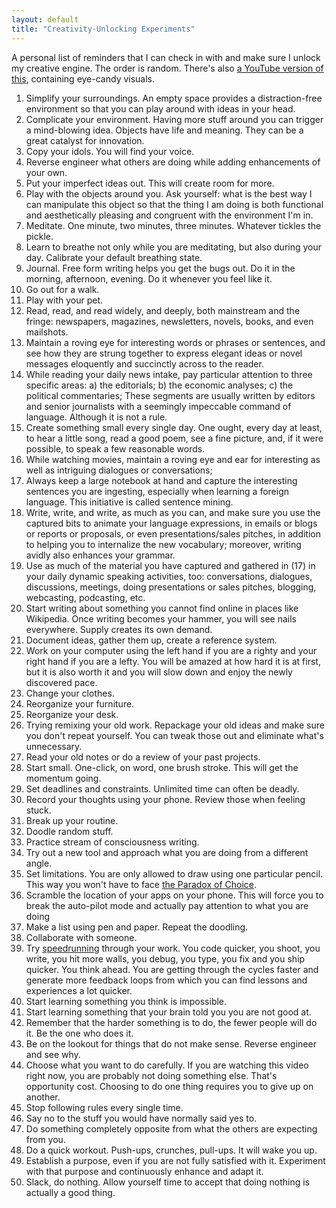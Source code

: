```yaml
---
layout: default
title: "Creativity-Unlocking Experiments"
---
```

A personal list of reminders that I can check in with and make sure I unlock my creative engine. The order is random. There's also [a YouTube version of this](https://youtu.be/Olj9I9cCDnM), containing eye-candy visuals.

1. Simplify your surroundings. An empty space provides a distraction-free environment so that you can play around with ideas in your head.
2. Complicate your environment. Having more stuff around you can trigger a mind-blowing idea. Objects have life and meaning. They can be a great catalyst for innovation.
3. Copy your idols. You will find your voice.
4. Reverse engineer what others are doing while adding enhancements of your own.
5. Put your imperfect ideas out. This will create room for more.
6. Play with the objects around you. Ask yourself: what is the best way I can manipulate this object so that the thing I am doing is both functional and aesthetically pleasing and congruent with the environment I'm in.
7. Meditate. One minute, two minutes, three minutes. Whatever tickles the pickle.
8. Learn to breathe not only while you are meditating, but also during your day. Calibrate your default breathing state.
9. Journal. Free form writing helps you get the bugs out. Do it in the morning, afternoon, evening. Do it whenever you feel like it.
10. Go out for a walk.
11. Play with your pet.
12. Read, read, and read widely, and deeply, both mainstream and the fringe: newspapers, magazines, newsletters, novels, books, and even mailshots.
13. Maintain a roving eye for interesting words or phrases or sentences, and see how they are strung together to express elegant ideas or novel messages eloquently and succinctly across to the reader.
14. While reading your daily news intake, pay particular attention to three specific areas: a) the editorials; b) the economic analyses; c) the political commentaries; These segments are usually written by editors and senior journalists with a seemingly impeccable command of language. Although it is not a rule.
15. Create something small every single day. One ought, every day at least, to hear a little song, read a good poem, see a fine picture, and, if it were possible, to speak a few reasonable words.
16. While watching movies, maintain a roving eye and ear for interesting as well as intriguing dialogues or conversations;
17. Always keep a large notebook at hand and capture the interesting sentences you are ingesting, especially when learning a foreign language. This initiative is called sentence mining.
18. Write, write, and write, as much as you can, and make sure you use the captured bits to animate your language expressions, in emails or blogs or reports or proposals, or even presentations/sales pitches, in addition to helping you to internalize the new vocabulary; moreover, writing avidly also enhances your grammar.
19. Use as much of the material you have captured and gathered in (17) in your daily dynamic speaking activities, too: conversations, dialogues, discussions, meetings, doing presentations or sales pitches, blogging, webcasting, podcasting, etc.
20. Start writing about something you cannot find online in places like Wikipedia. Once writing becomes your hammer, you will see nails everywhere. Supply creates its own demand.
21. Document ideas, gather them up, create a reference system.
22. Work on your computer using the left hand if you are a righty and your right hand if you are a lefty. You will be amazed at how hard it is at first, but it is also worth it and you will slow down and enjoy the newly discovered pace.
23. Change your clothes.
24. Reorganize your furniture.
25. Reorganize your desk.
26. Trying remixing your old work. Repackage your old ideas and make sure you don't repeat yourself. You can tweak those out and eliminate what's unnecessary.
27. Read your old notes or do a review of your past projects.
28. Start small. One-click, on word, one brush stroke. This will get the momentum going.
29. Set deadlines and constraints. Unlimited time can often be deadly.
30. Record your thoughts using your phone. Review those when feeling stuck.
31. Break up your routine.
32. Doodle random stuff.
33. Practice stream of consciousness writing.
34. Try out a new tool and approach what you are doing from a different angle.
35. Set limitations. You are only allowed to draw using one particular pencil. This way you won't have to face [the Paradox of Choice](https://en.wikipedia.org/wiki/The_Paradox_of_Choice).
36. Scramble the location of your apps on your phone. This will force you to break the auto-pilot mode and actually pay attention to what you are doing
37. Make a list using pen and paper. Repeat the doodling.
38. Collaborate with someone.
39. Try [speedrunning](https://youtu.be/OtpIdRNUMKM) through your work. You code quicker, you shoot, you write, you hit more walls, you debug, you type, you fix and you ship quicker. You think ahead. You are getting through the cycles faster and generate more feedback loops from which you can find lessons and experiences a lot quicker.
40. Start learning something you think is impossible.
41. Start learning something that your brain told you you are not good at.
42. Remember that the harder something is to do, the fewer people will do it. Be the one who does it.
43. Be on the lookout for things that do not make sense. Reverse engineer and see why.
44. Choose what you want to do carefully. If you are watching this video right now, you are probably not doing something else. That's opportunity cost. Choosing to do one thing requires you to give up on another.
45. Stop following rules every single time.
46. Say no to the stuff you would have normally said yes to.
47. Do something completely opposite from what the others are expecting from you.
48. Do a quick workout. Push-ups, crunches, pull-ups. It will wake you up.
49. Establish a purpose, even if you are not fully satisfied with it. Experiment with that purpose and continuously enhance and adapt it.
50. Slack, do nothing. Allow yourself time to accept that doing nothing is actually a good thing.

